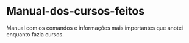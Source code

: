 # Manual-dos-cursos-feitos
 Manual com os comandos e informações mais importantes que anotei enquanto fazia cursos.
